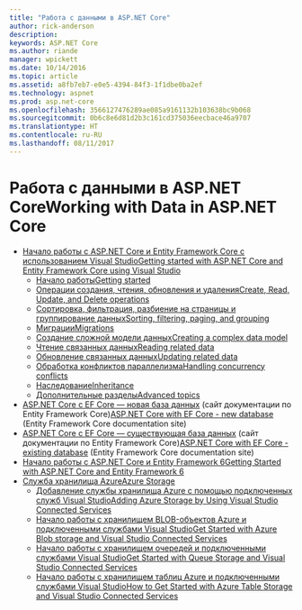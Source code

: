 ```yaml
---
title: "Работа с данными в ASP.NET Core"
author: rick-anderson
description: 
keywords: ASP.NET Core
ms.author: riande
manager: wpickett
ms.date: 10/14/2016
ms.topic: article
ms.assetid: a8fb7eb7-e0e5-4394-84f3-1f1dbe0ba2ef
ms.technology: aspnet
ms.prod: asp.net-core
ms.openlocfilehash: 3566127476289ae085a9161132b103638bc9b068
ms.sourcegitcommit: 0b6c8e6d81d2b3c161cd375036eecbace46a9707
ms.translationtype: HT
ms.contentlocale: ru-RU
ms.lasthandoff: 08/11/2017
---
```

# <a name="working-with-data-in-aspnet-core"></a><span data-ttu-id="64071-103">Работа с данными в ASP.NET Core</span><span class="sxs-lookup"><span data-stu-id="64071-103">Working with Data in ASP.NET Core</span></span> 

*   [<span data-ttu-id="64071-104">Начало работы с ASP.NET Core и Entity Framework Core с использованием Visual Studio</span><span class="sxs-lookup"><span data-stu-id="64071-104">Getting started with ASP.NET Core and Entity Framework Core using Visual Studio</span></span>](ef-mvc/index.md)
    *   [<span data-ttu-id="64071-105">Начало работы</span><span class="sxs-lookup"><span data-stu-id="64071-105">Getting started</span></span>](ef-mvc/intro.md)
    *   [<span data-ttu-id="64071-106">Операции создания, чтения, обновления и удаления</span><span class="sxs-lookup"><span data-stu-id="64071-106">Create, Read, Update, and Delete operations</span></span>](ef-mvc/crud.md)
    *   [<span data-ttu-id="64071-107">Сортировка, фильтрация, разбиение на страницы и группирование данных</span><span class="sxs-lookup"><span data-stu-id="64071-107">Sorting, filtering, paging, and grouping</span></span>](ef-mvc/sort-filter-page.md)
    *   [<span data-ttu-id="64071-108">Миграции</span><span class="sxs-lookup"><span data-stu-id="64071-108">Migrations</span></span>](ef-mvc/migrations.md)
    *   [<span data-ttu-id="64071-109">Создание сложной модели данных</span><span class="sxs-lookup"><span data-stu-id="64071-109">Creating a complex data model</span></span>](ef-mvc/complex-data-model.md)
    *   [<span data-ttu-id="64071-110">Чтение связанных данных</span><span class="sxs-lookup"><span data-stu-id="64071-110">Reading related data</span></span>](ef-mvc/read-related-data.md)
    *   [<span data-ttu-id="64071-111">Обновление связанных данных</span><span class="sxs-lookup"><span data-stu-id="64071-111">Updating related data</span></span>](ef-mvc/update-related-data.md)
    *   [<span data-ttu-id="64071-112">Обработка конфликтов параллелизма</span><span class="sxs-lookup"><span data-stu-id="64071-112">Handling concurrency conflicts</span></span>](ef-mvc/concurrency.md)
    *   [<span data-ttu-id="64071-113">Наследование</span><span class="sxs-lookup"><span data-stu-id="64071-113">Inheritance</span></span>](ef-mvc/inheritance.md)
    *   [<span data-ttu-id="64071-114">Дополнительные разделы</span><span class="sxs-lookup"><span data-stu-id="64071-114">Advanced topics</span></span>](ef-mvc/advanced.md)
* <span data-ttu-id="64071-115">[ASP.NET Core с EF Core — новая база данных](https://docs.microsoft.com/ef/core/get-started/aspnetcore/new-db) (сайт документации по Entity Framework Core)</span><span class="sxs-lookup"><span data-stu-id="64071-115">[ASP.NET Core with EF Core - new database](https://docs.microsoft.com/ef/core/get-started/aspnetcore/new-db) (Entity Framework Core documentation site)</span></span>
* <span data-ttu-id="64071-116">[ASP.NET Core с EF Core — существующая база данных](https://docs.microsoft.com/ef/core/get-started/aspnetcore/existing-db) (сайт документации по Entity Framework Core)</span><span class="sxs-lookup"><span data-stu-id="64071-116">[ASP.NET Core with EF Core - existing database](https://docs.microsoft.com/ef/core/get-started/aspnetcore/existing-db) (Entity Framework Core documentation site)</span></span>
*   [<span data-ttu-id="64071-117">Начало работы с ASP.NET Core и Entity Framework 6</span><span class="sxs-lookup"><span data-stu-id="64071-117">Getting Started with ASP.NET Core and Entity Framework 6</span></span>](entity-framework-6.md)
*   [<span data-ttu-id="64071-118">Служба хранилища Azure</span><span class="sxs-lookup"><span data-stu-id="64071-118">Azure Storage</span></span>](azure-storage/index.md)
    *   [<span data-ttu-id="64071-119">Добавление службы хранилища Azure с помощью подключенных служб Visual Studio</span><span class="sxs-lookup"><span data-stu-id="64071-119">Adding Azure Storage by Using Visual Studio Connected Services</span></span>](https://azure.microsoft.com/documentation/articles/vs-azure-tools-connected-services-storage/)
    *   [<span data-ttu-id="64071-120">Начало работы с хранилищем BLOB-объектов Azure и подключенными службами Visual Studio</span><span class="sxs-lookup"><span data-stu-id="64071-120">Get Started with Azure Blob storage and Visual Studio Connected Services</span></span>](https://azure.microsoft.com/documentation/articles/vs-storage-aspnet5-getting-started-blobs/)
    *   [<span data-ttu-id="64071-121">Начало работы с хранилищем очередей и подключенными службами Visual Studio</span><span class="sxs-lookup"><span data-stu-id="64071-121">Get Started with Queue Storage and Visual Studio Connected Services</span></span>](https://azure.microsoft.com/documentation/articles/vs-storage-aspnet5-getting-started-queues/)
    *   [<span data-ttu-id="64071-122">Начало работы с хранилищем таблиц Azure и подключенными службами Visual Studio</span><span class="sxs-lookup"><span data-stu-id="64071-122">How to Get Started with Azure Table Storage and Visual Studio Connected Services</span></span>](https://azure.microsoft.com/documentation/articles/vs-storage-aspnet5-getting-started-tables/)
